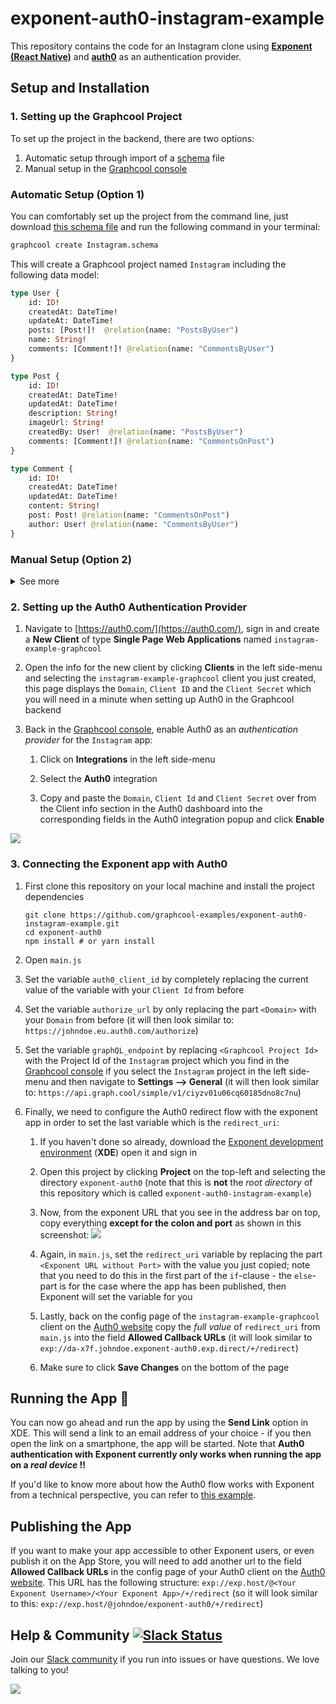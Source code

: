 # exponent-auth0-instagram-example

This repository contains the code for an Instagram clone using [**Exponent (React Native)**](https://docs.getexponent.com/versions/v14.0.0/index.html) and [**auth0**](https://auth0.com/) as an authentication provider. 


## Setup and Installation

### 1. Setting up the Graphcool Project

To set up the project in the backend, there are two options:

1. Automatic setup through import of a [schema](https://www.graph.cool/docs/reference/platform/data-schema-ahwoh2fohj) file
2. Manual setup in the [Graphcool console](https://console.graph.cool)

###  Automatic Setup (Option 1)

You can comfortably set up the project from the command line, just download [this schema file](https://raw.githubusercontent.com/graphcool-examples/exponent-auth0-instagram-example/master/Instagram.schema) and run the following command in your terminal:

```sh
graphcool create Instagram.schema
```

This will create a Graphcool project named `Instagram` including the following data model:

```graphql
type User {
	id: ID!
	createdAt: DateTime!
	updateAt: DateTime!
	posts: [Post!]!  @relation(name: "PostsByUser")
	name: String!
	comments: [Comment!]! @relation(name: "CommentsByUser")
}

type Post {
	id: ID!
	createdAt: DateTime!
	updatedAt: DateTime!
	description: String!
	imageUrl: String!
	createdBy: User!  @relation(name: "PostsByUser")
	comments: [Comment!]! @relation(name: "CommentsOnPost")
}

type Comment {
	id: ID!
	createdAt: DateTime!
	updatedAt: DateTime!
	content: String!
	post: Post! @relation(name: "CommentsOnPost")
	author: User! @relation(name: "CommentsByUser")
}
```


### Manual Setup (Option 2)
		
<details>
 <summary>See more</summary>

#### 1. Creating the Graphcool Project

In the [Graphcool console](https://console.graph.cool), create a new project and call it `Instagram`

#### 2. Creating the Data Model

1. Create the following _models_ in the [Graphcool console](https://console.graph.cool):
	1. A _model_ called `Post` with _fields_ `description` and `imageUrl`, both of type `String`
	2. A _model_ called `Comment` with _field_ `content` of type `String`

2. Create the following _relations_:
	1. A _relation_ called `PostsByUser` that looks as follows:
		![](http://i.imgur.com/V0ssAAX.png)

	2. A _relation_ called `CommentsOnPost` that looks as follows:
	    ![](http://i.imgur.com/OTKM5u9.png)
	    
	3. A _relation_ called `CommentsByUser` that looks as follows:
	    ![](http://imgur.com/csixC3B.png)

</details>

	    
	    
### 2. Setting up the Auth0 Authentication Provider

1. Navigate to [https://auth0.com/](https://auth0.com/), sign in and create a **New Client** of type **Single Page Web Applications** named `instagram-example-graphcool`

2. Open the info for the new client by clicking **Clients** in the left side-menu and selecting the `instagram-example-graphcool` client you just created, this page displays the `Domain`, `Client ID` and the `Client Secret` which you will need in a minute when setting up Auth0 in the Graphcool backend

3. Back in the [Graphcool console](https://console.graph.cool), enable Auth0 as an _authentication provider_ for the `Instagram` app:
	1. Click on **Integrations** in the left side-menu

	2. Select the **Auth0** integration

	3. Copy and paste the `Domain`, `Client Id` and `Client Secret` over from the Client info section in the Auth0 dashboard into the corresponding fields in the Auth0 integration popup and click **Enable**

![](http://imgur.com/jUD7sHQ.png)


### 3. Connecting the Exponent app with Auth0

1. First clone this repository on your local machine and install the project dependencies 
 
	```
	git clone https://github.com/graphcool-examples/exponent-auth0-instagram-example.git
	cd exponent-auth0
	npm install # or yarn install
	```

2. Open `main.js` 

3. Set the variable `auth0_client_id` by completely replacing the current value of the variable with your `Client Id` from before 

4. Set the variable `authorize_url` by only replacing the part `<Domain>` with your `Domain` from before (it will then look similar to: `https://johndoe.eu.auth0.com/authorize`)

5. Set the variable `graphQL_endpoint` by replacing `<Graphcool Project Id>` with the Project Id of the `Instagram` project which you find in the [Graphcool console](https://console.graph.cool) if you select the `Instagram` project in the left side-menu and then navigate to **Settings --> General** (it will then look similar to: `https://api.graph.cool/simple/v1/ciyzv01u06cq60185dno8c7nu`)

6. Finally, we need to configure the Auth0 redirect flow with the exponent app in order to set the last variable which is the `redirect_uri`:

   1. If you haven't done so already, download the [Exponent development environment](https://docs.getexponent.com/versions/v14.0.0/introduction/installation.html) (**XDE**) open it and sign in
  
   2. Open this project by clicking **Project** on the top-left and selecting the directory `exponent-auth0` (note that this is **not** the _root directory_ of this repository which is called `exponent-auth0-instagram-example`)

   3. Now, from the exponent URL that you see in the address bar on top, copy everything **except for the colon and port** as shown in this screenshot:
  	 ![](http://i.imgur.com/8f0qPdg.png)
  	
  	4. Again, in `main.js`, set the `redirect_uri` variable by replacing the part `<Exponent URL without Port>` with the value you just copied; note that you need to do this in the first part of the `if`-clause - the `else`-part is for the case where the app has been published, then Exponent will set the variable for you 
  
  	5. Lastly, back on the config page of the `instagram-example-graphcool` client on the [Auth0 website](https://manage.auth0.com/#/clients) copy the _full value_ of `redirect_uri` from `main.js` into the field **Allowed Callback URLs** (it will look similar to `exp://da-x7f.johndoe.exponent-auth0.exp.direct/+/redirect`)
  
  	6. Make sure to click **Save Changes** on the bottom of the page


## Running the App 🚀

You can now go ahead and run the app by using the **Send Link** option in XDE. This will send a link to an email address of your choice - if you then open the link on a smartphone, the app will be started. Note that **Auth0 authentication with Exponent currently only works when running the app on a _real device_ !!** 

If you'd like to know more about how the Auth0 flow works with Exponent from a technical perspective, you can refer to [this example](https://github.com/AppAndFlow/exponent-auth0-example).


## Publishing the App

If you want to make your app accessible to other Exponent users, or even publish it on the App Store, you will need to add another url to the field **Allowed Callback URLs** in the config page of your Auth0 client on the [Auth0 website](https://manage.auth0.com/#/clients). This URL has the following structure: `exp://exp.host/@<Your Exponent Username>/<Your Exponent App>/+/redirect` (so it will look similar to this: `exp://exp.host/@johndoe/exponent-auth0/+/redirect`)


## Help & Community [![Slack Status](https://slack.graph.cool/badge.svg)](https://slack.graph.cool)

Join our [Slack community](http://slack.graph.cool/) if you run into issues or have questions. We love talking to you!

![](http://i.imgur.com/5RHR6Ku.png)









